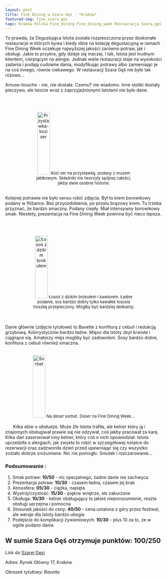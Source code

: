 ```yaml
---
layout: post
title: Fine Dining w Szara Gęś - *Kraków*
featured-img: fine_szara_ges
tags: Kraków Polska Fine_dining Fine_dining_week Restauracja Szara_gęś Gault_Millau
---
```

To prawda, że Degustująca Istota została rozpieszczona przez doskonałe restauracje w których bywa i
 kiedy idzie na kolację degustacyjną w ramach Fine Dining Week oczekuje najwyższej jakości zarówno potraw, jak i obsługi.
  Jakie to przykre, gdy dzieje się inaczej. I tak, Istota jest trudnym klientem, cierpiącym na alergie.
  Jednak wiele restauracji staje na wysokości zadania i podają cudowne dania, modyfikując potrawy
  albo zamieniając je na coś innego, równie ciekawego. W restauracji Szara Gęś nie było tak różowo...

Amuse-bouche - nie, nie dostała. Czemu? nie wiadomo. Inne stoliki dostały pieczywo,
 ale Istocie wraz z zaprzyjaźnionymi Istotami nie było dane.

<br />&ensp;&ensp;&ensp;

<center><div style="width:65%">
   <img src="{{site.url}}/assets/img/posts/kozi_ser.jpg" alt="Przystawka-kozi ser" height="200px" width="40px" />

   <font size="2">
       Kozi ser na przystawkę, podany z musem jabłkowym. Składniki nie tworzyły spójnej całości,
       jakby dwie osobne historie.
   </font>
</div></center>
<br />

Kolejnej potrawie nie było sensu robić zdjęcia. Był to krem borowikowy podany w filiżance.
 Bez przyozdobienia, po prostu brązowy krem. Tu trzeba przyznać, że bardzo smaczny.
  Podany ciepły. Miał intensywny borowikowy smak. Niestety, prezentacja na Fine Dining Week powinna być nieco lepsza.

<br />&ensp;&ensp;&ensp;
<center><div style="width:65%">
   <img src="{{site.url}}/assets/img/posts/losos_brokul.jpg" alt="Łosoś z dzikim brokułem" height="200px" width="40px" />

   <font size="2">
Łosoś z dzikim brokułem i kawiorem. Ładne podanie, sos bardzo dobry tylko kawałek łososia troszkę przepieczony.
 Mógłby być bardziej delikatny.
   </font>
</div></center>
<br />&ensp;&ensp;&ensp;

Danie głównie (zdjęcie tytułowe) to Bavette z konfiturą z cebuli i redukcją grzybową.
 Kolorystycznie bardzo ładne. Mięso dla Istoty zbyt krwiste i ciągnące się.
  Amatorzy mięs mogliby być zadowoleni.
Sosy bardzo dobre, konfitura z cebuli również smaczna.
<br />&ensp;&ensp;&ensp;
<center><div style="width:65%">
   <img src="{{site.url}}/assets/img/posts/sorbet.jpg" alt="Sorbet" height="200px" width="40px" />

   <font size="2">
    Na deser sorbet. Deser na Fine Dining Week...
   </font>
</div></center>
<br />&ensp;&ensp;&ensp;
Kilka słów o obsłudze. Może źle Istota trafiła, ale kelner który ją i znajomych obsługiwał prawie się nie odzywał,
 coś jakby pracował za karę. Kilka dań zaserwował inny kelner, który coś o nich opowiedział.
 Istota uprzedziła o alergiach, jak zwykła to robić w szczegółowej notatce do rezerwacji
 oraz zadzwoniła dzień przed upewniając się czy wszystko zostało dobrze zrozumiane. Nic nie pomogło.
 Smutek i rozczarowanie...

### Podsumowanie :
1. Smak potraw: **10/50** - nic specjalnego, żadne danie nie zachwyca
2. Prezentacja potraw: **10/30** - czasem ładna, czasem jej brak
3. Atmosfera: **05/30** - ciężka, napięta
4. Wystrój/czystość: **15/30** - piękne wnętrze, ale zakurzone
5. Obsługa: **10/30** - kelner obsługujący to jakieś nieporozumienie, reszta obsługi uprzejma i pomocna
6. Stosunek jakości do ceny: **40/50** - cena ustalona z góry przez festiwal, ale wersje dla Istoty bardzo ubogie
7. Podejście do komplikacji żywieniowych: **10/30** - plus 10 za to, że w ogóle podano dania

## W sumie Szara Gęś otrzymuje punktów: **100/250**
Link do [Szarej Gęsi]

Adres:
Rynek Główny 17, Kraków

_Obrazek tytułowy: Bavette_

[Szarej Gęsi]: https://szarages.com/


